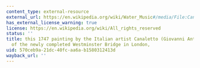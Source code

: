 ```yaml
---
content_type: external-resource
external_url: https://en.wikipedia.org/wiki/Water_Music#/media/File:Canaletto,_Westminster_Bridge_from_the_North_on_Lord_Mayor's_Day,_1746-47,_detail.jpg
has_external_license_warning: true
license: https://en.wikipedia.org/wiki/All_rights_reserved
status: ''
title: this 1747 painting by the Italian artist Canaletto (Giovanni Antonio Canal)
  of the newly completed Westminster Bridge in London,
uid: 570ceb9a-21dc-40fc-aa6a-b1580312413d
wayback_url: ''
---
```

